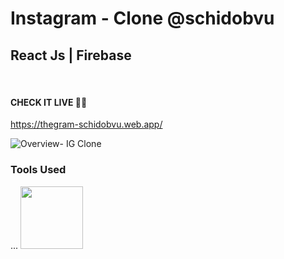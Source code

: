 # Instagram - Clone @schidobvu

## React Js | Firebase

<br/>

#### CHECK IT LIVE 🚀🤩

https://thegram-schidobvu.web.app/

![Overview- IG Clone](https://user-images.githubusercontent.com/102816823/162642502-a6ef5229-7b90-4d46-9a59-70d841a9ca28.JPG)

### Tools Used

...
<img src="https://user-images.githubusercontent.com/102816823/162642502-a6ef5229-7b90-4d46-9a59-70d841a9ca28.JPG" width="100" height="100">
